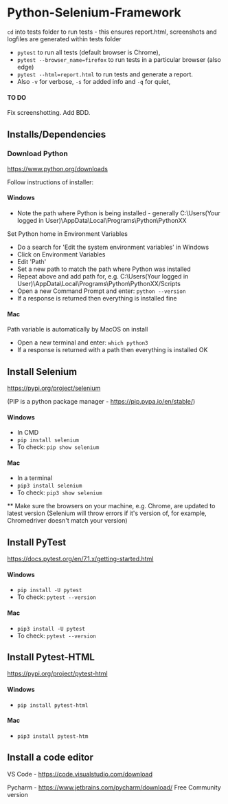 # Python-Selenium-Framework

`cd` into tests folder to run tests - this ensures report.html, screenshots and logfiles are generated within tests folder

- `pytest` to run all tests (default browser is Chrome),
- `pytest --browser_name=firefox` to run tests in a particular browser (also edge)
- `pytest --html=report.html` to run tests and generate a report.
- Also `-v` for verbose, `-s` for added info and `-q` for quiet,

#### TO DO

Fix screenshotting. Add BDD.

## Installs/Dependencies

### Download Python

https://www.python.org/downloads

Follow instructions of installer:

#### Windows

- Note the path where Python is being installed - generally C:\Users\(Your logged in User)\AppData\Local\Programs\Python\PythonXX

Set Python home in Environment Variables

- Do a search for 'Edit the system environment variables' in Windows
- Click on Environment Variables
- Edit 'Path'
- Set a new path to match the path where Python was installed
- Repeat above and add path for, e.g. C:\Users\(Your logged in User)\AppData\Local\Programs\Python\PythonXX/Scripts
- Open a new Command Prompt and enter: `python --version`
- If a response is returned then everything is installed fine

#### Mac

Path variable is automatically by MacOS on install

- Open a new terminal and enter: `which python3`
- If a response is returned with a path then everything is installed OK

## Install Selenium

https://pypi.org/project/selenium

(PIP is a python package manager - https://pip.pypa.io/en/stable/)

#### Windows

- In CMD
- `pip install selenium`
- To check: `pip show selenium`

#### Mac

- In a terminal
- `pip3 install selenium`
- To check: `pip3 show selenium`

\*\* Make sure the browsers on your machine, e.g. Chrome, are updated to latest version (Selenium will throw errors if it's version of, for example, Chromedriver doesn't match your version)

## Install PyTest

https://docs.pytest.org/en/7.1.x/getting-started.html

#### Windows

- `pip install -U pytest`
- To check: `pytest --version`

#### Mac

- `pip3 install -U pytest`
- To check: `pytest --version`

## Install Pytest-HTML

https://pypi.org/project/pytest-html

#### Windows

- `pip install pytest-html`

#### Mac

- `pip3 install pytest-htm`

## Install a code editor

VS Code - https://code.visualstudio.com/download

Pycharm - https://www.jetbrains.com/pycharm/download/ Free Community version
